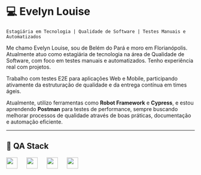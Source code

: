 # 💻  Evelyn Louise

`Estagiária em Tecnologia | Qualidade de Software | Testes Manuais e Automatizados`

Me chamo Evelyn Louise, sou de Belém do Pará e moro em Florianópolis. Atualmente atuo como estagiária de tecnologia na área de Qualidade de Software, com foco em testes manuais e automatizados. Tenho experiência real com projetos.

Trabalho com testes E2E para aplicações Web e Mobile, participando ativamente da estruturação de qualidade e da entrega contínua em times ágeis.

Atualmente, utilizo ferramentas como **Robot Framework** e **Cypress**, e estou aprendendo **Postman** para testes de performance, sempre buscando melhorar processos de qualidade através de boas práticas, documentação e automação eficiente.

---

## 🧪 QA Stack

<p align="left">
  <img src="https://github.com/user-attachments/assets/61354ce0-2b16-4e0b-b9d7-fa3bd3adc678" width="30px" style="margin-right: 20px;" />
  <img src="https://github.com/user-attachments/assets/71898884-39ec-4790-a48e-962ca3fe591b" width="30px" style="margin-right: 20px;" />
  <img src="https://github.com/user-attachments/assets/99ae9f4e-0feb-4f1c-8f58-c22861524dd0" width="30px" style="margin-right: 20px;" />
  <img src="https://github.com/user-attachments/assets/886572c2-1879-4e94-b011-799c6805c6bf" width="30px" style="margin-right: 20px;" />
</p>
